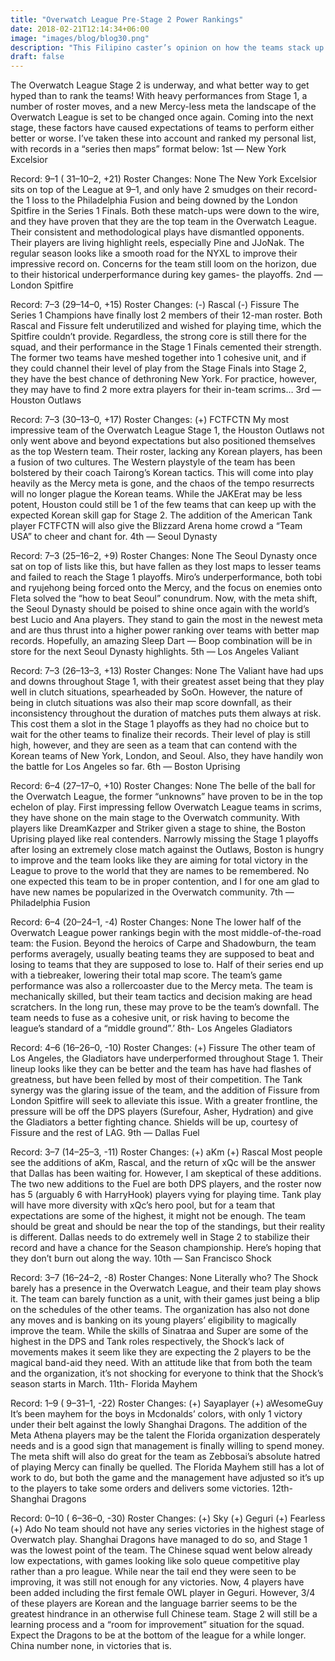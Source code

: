 ```yaml
---
title: "Overwatch League Pre-Stage 2 Power Rankings"
date: 2018-02-21T12:14:34+06:00
image: "images/blog/blog30.png"
description: "This Filipino caster’s opinion on how the teams stack up in order."
draft: false
---
```


The Overwatch League Stage 2 is underway, and what better way to get hyped than to rank the teams! With heavy performances from Stage 1, a number of roster moves, and a new Mercy-less meta the landscape of the Overwatch League is set to be changed once again. Coming into the next stage, these factors have caused expectations of teams to perform either better or worse. I’ve taken these into account and ranked my personal list, with records in a “series then maps” format below:
1st — New York Excelsior

Record: 9–1 ( 31–10–2, +21)
Roster Changes: None
The New York Excelsior sits on top of the League at 9–1, and only have 2 smudges on their record- the 1 loss to the Philadelphia Fusion and being downed by the London Spitfire in the Series 1 Finals. Both these match-ups were down to the wire, and they have proven that they are the top team in the Overwatch League. Their consistent and methodological plays have dismantled opponents. Their players are living highlight reels, especially Pine and JJoNak. The regular season looks like a smooth road for the NYXL to improve their impressive record on. Concerns for the team still loom on the horizon, due to their historical underperformance during key games- the playoffs.
2nd — London Spitfire

Record: 7–3 (29–14–0, +15)
Roster Changes:
(-) Rascal
(-) Fissure
The Series 1 Champions have finally lost 2 members of their 12-man roster. Both Rascal and Fissure felt underutilized and wished for playing time, which the Spitfire couldn’t provide. Regardless, the strong core is still there for the squad, and their performance in the Stage 1 Finals cemented their strength. The former two teams have meshed together into 1 cohesive unit, and if they could channel their level of play from the Stage Finals into Stage 2, they have the best chance of dethroning New York. For practice, however, they may have to find 2 more extra players for their in-team scrims…
3rd — Houston Outlaws

Record: 7–3 (30–13–0, +17)
Roster Changes:
(+) FCTFCTN
My most impressive team of the Overwatch League Stage 1, the Houston Outlaws not only went above and beyond expectations but also positioned themselves as the top Western team. Their roster, lacking any Korean players, has been a fusion of two cultures. The Western playstyle of the team has been bolstered by their coach Tairong’s Korean tactics. This will come into play heavily as the Mercy meta is gone, and the chaos of the tempo resurrects will no longer plague the Korean teams. While the JAKErat may be less potent, Houston could still be 1 of the few teams that can keep up with the expected Korean skill gap for Stage 2. The addition of the American Tank player FCTFCTN will also give the Blizzard Arena home crowd a “Team USA” to cheer and chant for.
4th — Seoul Dynasty

Record: 7–3 (25–16–2, +9)
Roster Changes: None
The Seoul Dynasty once sat on top of lists like this, but have fallen as they lost maps to lesser teams and failed to reach the Stage 1 playoffs. Miro’s underperformance, both tobi and ryujehong being forced onto the Mercy, and the focus on enemies onto Fleta solved the “how to beat Seoul” conundrum. Now, with the meta shift, the Seoul Dynasty should be poised to shine once again with the world’s best Lucio and Ana players. They stand to gain the most in the newest meta and are thus thrust into a higher power ranking over teams with better map records. Hopefully, an amazing Sleep Dart — Boop combination will be in store for the next Seoul Dynasty highlights.
5th — Los Angeles Valiant

Record: 7–3 (26–13–3, +13)
Roster Changes: None
The Valiant have had ups and downs throughout Stage 1, with their greatest asset being that they play well in clutch situations, spearheaded by SoOn. However, the nature of being in clutch situations was also their map score downfall, as their inconsistency throughout the duration of matches puts them always at risk. This cost them a slot in the Stage 1 playoffs as they had no choice but to wait for the other teams to finalize their records. Their level of play is still high, however, and they are seen as a team that can contend with the Korean teams of New York, London, and Seoul. Also, they have handily won the battle for Los Angeles so far.
6th — Boston Uprising

Record: 6–4 (27–17–0, +10)
Roster Changes: None
The belle of the ball for the Overwatch League, the former “unknowns” have proven to be in the top echelon of play. First impressing fellow Overwatch League teams in scrims, they have shone on the main stage to the Overwatch community. With players like DreamKazper and Striker given a stage to shine, the Boston Uprising played like real contenders. Narrowly missing the Stage 1 playoffs after losing an extremely close match against the Outlaws, Boston is hungry to improve and the team looks like they are aiming for total victory in the League to prove to the world that they are names to be remembered. No one expected this team to be in proper contention, and I for one am glad to have new names be popularized in the Overwatch community.
7th — Philadelphia Fusion

Record: 6–4 (20–24–1, -4)
Roster Changes: None
The lower half of the Overwatch League power rankings begin with the most middle-of-the-road team: the Fusion. Beyond the heroics of Carpe and Shadowburn, the team performs averagely, usually beating teams they are supposed to beat and losing to teams that they are supposed to lose to. Half of their series end up with a tiebreaker, lowering their total map score. The team’s game performance was also a rollercoaster due to the Mercy meta. The team is mechanically skilled, but their team tactics and decision making are head scratchers. In the long run, these may prove to be the team’s downfall. The team needs to fuse as a cohesive unit, or risk having to become the league’s standard of a “middle ground”.’
8th- Los Angeles Gladiators

Record: 4–6 (16–26–0, -10)
Roster Changes:
(+) Fissure
The other team of Los Angeles, the Gladiators have underperformed throughout Stage 1. Their lineup looks like they can be better and the team has have had flashes of greatness, but have been felled by most of their competition. The Tank synergy was the glaring issue of the team, and the addition of Fissure from London Spitfire will seek to alleviate this issue. With a greater frontline, the pressure will be off the DPS players (Surefour, Asher, Hydration) and give the Gladiators a better fighting chance. Shields will be up, courtesy of Fissure and the rest of LAG.
9th — Dallas Fuel

Record: 3–7 (14–25–3, -11)
Roster Changes:
(+) aKm
(+) Rascal
Most people see the additions of aKm, Rascal, and the return of xQc will be the answer that Dallas has been waiting for. However, I am skeptical of these additions. The two new additions to the Fuel are both DPS players, and the roster now has 5 (arguably 6 with HarryHook) players vying for playing time. Tank play will have more diversity with xQc’s hero pool, but for a team that expectations are some of the highest, it might not be enough. The team should be great and should be near the top of the standings, but their reality is different. Dallas needs to do extremely well in Stage 2 to stabilize their record and have a chance for the Season championship. Here’s hoping that they don’t burn out along the way.
10th — San Francisco Shock

Record: 3–7 (16–24–2, -8)
Roster Changes: None
Literally who? The Shock barely has a presence in the Overwatch League, and their team play shows it. The team can barely function as a unit, with their games just being a blip on the schedules of the other teams. The organization has also not done any moves and is banking on its young players’ eligibility to magically improve the team. While the skills of Sinatraa and Super are some of the highest in the DPS and Tank roles respectively, the Shock’s lack of movements makes it seem like they are expecting the 2 players to be the magical band-aid they need. With an attitude like that from both the team and the organization, it’s not shocking for everyone to think that the Shock’s season starts in March.
11th- Florida Mayhem

Record: 1–9 ( 9–31–1, -22)
Roster Changes:
(+) Sayaplayer
(+) aWesomeGuy
It’s been mayhem for the boys in Mcdonalds’ colors, with only 1 victory under their belt against the lowly Shanghai Dragons. The addition of the Meta Athena players may be the talent the Florida organization desperately needs and is a good sign that management is finally willing to spend money. The meta shift will also do great for the team as Zebbosai’s absolute hatred of playing Mercy can finally be quelled. The Florida Mayhem still has a lot of work to do, but both the game and the management have adjusted so it’s up to the players to take some orders and delivers some victories.
12th- Shanghai Dragons

Record: 0–10 ( 6–36–0, -30)
Roster Changes: (+) Sky
(+) Geguri
(+) Fearless
(+) Ado
No team should not have any series victories in the highest stage of Overwatch play. Shanghai Dragons have managed to do so, and Stage 1 was the lowest point of the team. The Chinese squad went below already low expectations, with games looking like solo queue competitive play rather than a pro league. While near the tail end they were seen to be improving, it was still not enough for any victories. Now, 4 players have been added including the first female OWL player in Geguri. However, 3/4 of these players are Korean and the language barrier seems to be the greatest hindrance in an otherwise full Chinese team. Stage 2 will still be a learning process and a “room for improvement” situation for the squad. Expect the Dragons to be at the bottom of the league for a while longer. China number none, in victories that is.
